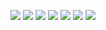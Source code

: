 ![](screenshots/sideBar.png)
![](screenshots/home1.png)
![](screenshots/home2.png)
![](screenshots/moviePage1.png)
![](screenshots/moviePage2.png)
![](screenshots/watchList1.png)
![](screenshots/watchList2.png)